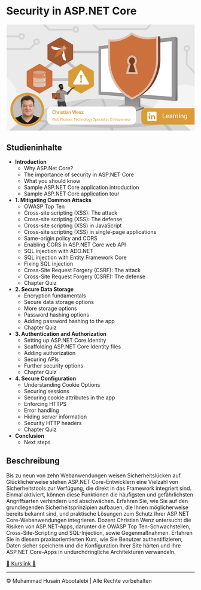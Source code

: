 <!-- ©©©©©©©©©©©©©©©©©©©©©©©© All Rights Are Reserved By Muhammad Husain Abootalebi ©©©©©©©©©©©©©©©©©©©©©©©©©©©©©©©©©© -->

# Security in ASP.NET Core

![Security in ASP.NET Core](../../assets/Courses/Course%20Covers/3%20-%204%20-%20Security%20in%20ASP.NET%20Core%20-%20Base.webp)

## Studieninhalte

- **Introduction**
  - Why ASP.Net Core?
  - The importance of security in ASP.NET Core
  - What you should know
  - Sample ASP.NET Core application introduction
  - Sample ASP.NET Core application tour
- **1. Mitigating Common Attacks**
  - OWASP Top Ten
  - Cross-site scripting (XSS): The attack
  - Cross-site scripting (XSS): The defense
  - Cross-site scripting (XSS) in JavaScript
  - Cross-site scripting (XSS) in single-page applications
  - Same-origin policy and CORS
  - Enabling CORS in ASP.NET Core web API
  - SQL injection with ADO.NET
  - SQL injection with Entity Framework Core
  - Fixing SQL injection
  - Cross-Site Request Forgery (CSRF): The attack
  - Cross-Site Request Forgery (CSRF): The defense
  - Chapter Quiz
- **2. Secure Data Storage**
  - Encryption fundamentals
  - Secure data storage options
  - More storage options
  - Password hashing options
  - Adding password hashing to the app
  - Chapter Quiz
- **3. Authentication and Authorization**
  - Setting up ASP.NET Core Identity
  - Scaffolding ASP.NET Core Identity files
  - Adding authorization
  - Securing APIs
  - Further security options
  - Chapter Quiz
- **4. Secure Configuration**
  - Understanding Cookie Options
  - Securing sessions
  - Securing cookie attributes in the app
  - Enforcing HTTPS
  - Error handling
  - Hiding server information
  - Security HTTP headers
  - Chapter Quiz
- **Conclusion**
  - Next steps

## Beschreibung

Bis zu neun von zehn Webanwendungen weisen Sicherheitslücken auf. Glücklicherweise stehen ASP.NET Core-Entwicklern eine Vielzahl von Sicherheitstools zur Verfügung, die direkt in das Framework integriert sind. Einmal aktiviert, können diese Funktionen die häufigsten und gefährlichsten Angriffsarten verhindern und abschwächen. Erfahren Sie, wie Sie auf den grundlegenden Sicherheitsprinzipien aufbauen, die Ihnen möglicherweise bereits bekannt sind, und praktische Lösungen zum Schutz Ihrer ASP.NET Core-Webanwendungen integrieren. Dozent Christian Wenz untersucht die Risiken von ASP.NET-Apps, darunter die OWASP Top Ten-Schwachstellen, Cross-Site-Scripting und SQL-Injection, sowie Gegenmaßnahmen. Erfahren Sie in diesem praxisorientierten Kurs, wie Sie Benutzer authentifizieren, Daten sicher speichern und die Konfiguration Ihrer Site härten und Ihre ASP.NET Core-Apps in undurchdringliche Architekturen verwandeln.

[🔗 Kurslink 🔗](https://www.linkedin.com/learning/security-in-asp-dot-net-core "Linkedin")

---

© Muhammad Husain Abootalebi | Alle Rechte vorbehalten

<!-- ©©©©©©©©©©©©©©©©©©©©©©©© All Rights Are Reserved By Muhammad Husain Abootalebi ©©©©©©©©©©©©©©©©©©©©©©©©©©©©©©©©©© -->
